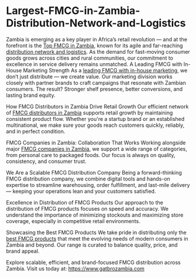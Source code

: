 # Largest-FMCG-in-Zambia-Distribution-Network-and-Logistics
Zambia is emerging as a key player in Africa’s retail revolution — and at the forefront is the [Top FMCG in Zambia](https://www.gatbrozambia.com/index.php), known for its agile and far-reaching [distribution network and logistics](https://www.gatbrozambia.com/index.php). As the demand for fast-moving consumer goods grows across cities and rural communities, our commitment to excellence in service delivery remains unmatched.
A Leading FMCG with In-House Marketing Strength
As a [leading FMCG with in-house marketing](https://www.gatbrozambia.com/index.php), we don’t just distribute — we create value. Our marketing division works closely with partner brands to craft campaigns that resonate with Zambian consumers. The result? Stronger shelf presence, better conversions, and lasting brand equity.

How FMCG Distributors in Zambia Drive Retail Growth
Our efficient network of [FMCG distributors in Zambia](https://www.gatbrozambia.com/index.php) supports retail growth by maintaining consistent product flow. Whether you're a startup brand or an established multinational, we make sure your goods reach customers quickly, reliably, and in perfect condition.

FMCG Companies in Zambia: Collaboration That Works
Working alongside major [FMCG companies in Zambia](https://www.gatbrozambia.com/index.php), we support a wide range of categories, from personal care to packaged foods. Our focus is always on quality, consistency, and consumer trust.

We Are a Scalable FMCG Distribution Company
Being a forward-thinking FMCG distribution company, we combine digital tools and hands-on expertise to streamline warehousing, order fulfillment, and last-mile delivery — keeping your operations lean and your customers satisfied.

Excellence in Distribution of FMCG Products
Our approach to the distribution of FMCG products focuses on speed and accuracy. We understand the importance of minimizing stockouts and maximizing store coverage, especially in competitive retail environments.

Showcasing the Best FMCG Products
We take pride in distributing only the [best FMCG products](https://www.gatbrozambia.com/index.php) that meet the evolving needs of modern consumers in Zambia and beyond. Our range is curated to balance quality, price, and brand appeal.

Explore scalable, efficient, and brand-focused FMCG distribution across Zambia.
Visit us today at: https://www.gatbrozambia.com


